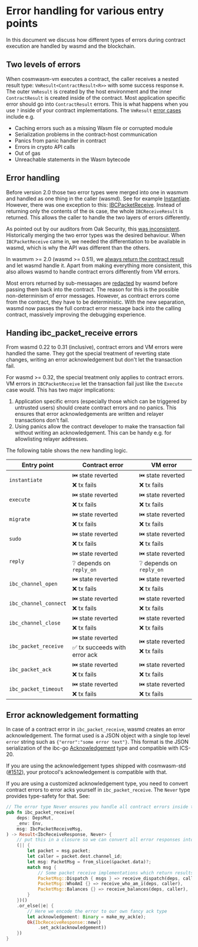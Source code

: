 # Error handling for various entry points

In this document we discuss how different types of errors during contract
execution are handled by wasmd and the blockchain.

## Two levels of errors

When cosmwasm-vm executes a contract, the caller receives a nested result type:
`VmResult<ContractResult<R>>` with some success response `R`. The outer
`VmResult` is created by the host environment and the inner `ContractResult` is
created inside of the contract. Most application specific error should go into
`ContractResult` errors. This is what happens when you use `?` inside of your
contract implementations. The `VmResult`
[error cases](https://github.com/CosmWasm/cosmwasm/blob/v1.2.3/packages/vm/src/errors/vm_error.rs#L11-L148)
include e.g.

- Caching errors such as a missing Wasm file or corrupted module
- Serialization problems in the contract-host communication
- Panics from panic handler in contract
- Errors in crypto API calls
- Out of gas
- Unreachable statements in the Wasm bytecode

## Error handling

Before version 2.0 those two error types were merged into one in wasmvm and
handled as one thing in the caller (wasmd). See for example
[Instantiate](https://github.com/CosmWasm/wasmvm/blob/v1.2.0/lib.go#L144-L151).
However, there was one exception to this:
[IBCPacketReceive](https://github.com/CosmWasm/wasmvm/blob/v1.2.0/lib.go#L535-L539).
Instead of returning only the contents of the `Ok` case, the whole
`IBCReceiveResult` is returned. This allows the caller to handle the two layers
of errors differently.

As pointed out by our auditors from Oak Security, this
[was inconsistent](https://github.com/CosmWasm/wasmvm/issues/398). Historically
merging the two error types was the desired behaviour. When `IBCPacketReceive`
came in, we needed the differentiation to be available in wasmd, which is why
the API was different than the others.

In wasmvm >= 2.0 (wasmd >= 0.51), we
[always return the contract result](https://github.com/CosmWasm/wasmvm/blob/v2.0.0-rc.2/lib.go#L132)
and let wasmd handle it. Apart from making everything more consistent, this also
allows wasmd to handle contract errors differently from VM errors.

Most errors returned by sub-messages are
[redacted](https://github.com/CosmWasm/wasmd/blob/v0.51.0-rc.1/x/wasm/keeper/msg_dispatcher.go#L205)
by wasmd before passing them back into the contract. The reason for this is the
possible non-determinism of error messages. However, as contract errors come
from the contract, they have to be deterministic. With the new separation, wasmd
now passes the full contract error message back into the calling contract,
massively improving the debugging experience.

## Handing ibc_packet_receive errors

From wasmd 0.22 to 0.31 (inclusive), contract errors and VM errors were handled
the same. They got the special treatment of reverting state changes, writing an
error acknowledgement but don't let the transaction fail.

For wasmd >= 0.32, the special treatment only applies to contract errors. VM
errors in `IBCPacketReceive` let the transaction fail just like the `Execute`
case would. This has two major implications:

1. Application specific errors (especially those which can be triggered by
   untrusted users) should create contract errors and no panics. This ensures
   that error acknowledgements are written and relayer transactions don't fail.
2. Using panics allow the contract developer to make the transaction fail
   without writing an acknowledgement. This can be handy e.g. for allowlisting
   relayer addresses.

The following table shows the new handling logic.

| Entry point           | Contract error                                     | VM error                                      |
| --------------------- | -------------------------------------------------- | --------------------------------------------- |
| `instantiate`         | ⏮️ state reverted<br>❌ tx fails                   | ⏮️ state reverted<br>❌ tx fails              |
| `execute`             | ⏮️ state reverted<br>❌ tx fails                   | ⏮️ state reverted<br>❌ tx fails              |
| `migrate`             | ⏮️ state reverted<br>❌ tx fails                   | ⏮️ state reverted<br>❌ tx fails              |
| `sudo`                | ⏮️ state reverted<br>❌ tx fails                   | ⏮️ state reverted<br>❌ tx fails              |
| `reply`               | ⏮️ state reverted<br>❔ depends on `reply_on`      | ⏮️ state reverted<br>❔ depends on `reply_on` |
| `ibc_channel_open`    | ⏮️ state reverted<br>❌ tx fails                   | ⏮️ state reverted<br>❌ tx fails              |
| `ibc_channel_connect` | ⏮️ state reverted<br>❌ tx fails                   | ⏮️ state reverted<br>❌ tx fails              |
| `ibc_channel_close`   | ⏮️ state reverted<br>❌ tx fails                   | ⏮️ state reverted<br>❌ tx fails              |
| `ibc_packet_receive`  | ⏮️ state reverted<br>✅ tx succeeds with error ack | ⏮️ state reverted<br>❌ tx fails              |
| `ibc_packet_ack`      | ⏮️ state reverted<br>❌ tx fails                   | ⏮️ state reverted<br>❌ tx fails              |
| `ibc_packet_timeout`  | ⏮️ state reverted<br>❌ tx fails                   | ⏮️ state reverted<br>❌ tx fails              |

## Error acknowledgement formatting

In case of a contract error in `ibc_packet_receive`, wasmd creates an error
acknowledgement. The format used is a JSON object with a single top level
`error` string such as `{"error":"some error text"}`. This format is the JSON
serialization of the ibc-go
[Acknowledgement](https://github.com/cosmos/ibc-go/blob/v7.0.0/proto/ibc/core/channel/v1/channel.proto#L156-L162)
type and compatible with ICS-20.

If you are using the acknowledgement types shipped with cosmwasm-std
([#1512](https://github.com/CosmWasm/cosmwasm/issues/1512)), your protocol's
acknowledgement is compatible with that.

If you are using a customized acknowledgement type, you need to convert contract
errors to error acks yourself in `ibc_packet_receive`. The `Never` type provides
type-safety for that. See:

```rust
// The error type Never ensures you handle all contract errors inside the function body
pub fn ibc_packet_receive(
    deps: DepsMut,
    _env: Env,
    msg: IbcPacketReceiveMsg,
) -> Result<IbcReceiveResponse, Never> {
    // put this in a closure so we can convert all error responses into acknowledgements
    (|| {
        let packet = msg.packet;
        let caller = packet.dest.channel_id;
        let msg: PacketMsg = from_slice(&packet.data)?;
        match msg {
            // Some packet receive implementations which return results
            PacketMsg::Dispatch { msgs } => receive_dispatch(deps, caller, msgs),
            PacketMsg::WhoAmI {} => receive_who_am_i(deps, caller),
            PacketMsg::Balances {} => receive_balances(deps, caller),
        }
    })()
    .or_else(|e| {
        // Here we encode the error to our own fancy ack type
        let acknowledgement: Binary = make_my_ack(e);
        Ok(IbcReceiveResponse::new()
            .set_ack(acknowledgement))
    })
}
```
